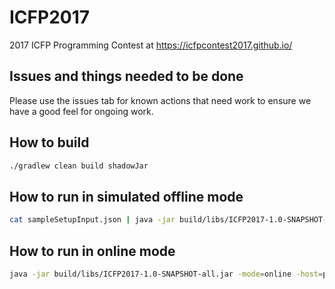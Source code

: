 # ICFP2017

2017 ICFP Programming Contest at https://icfpcontest2017.github.io/

## Issues and things needed to be done

Please use the issues tab for known actions that need work to ensure we have a good feel for ongoing work.

## How to build

```bash
./gradlew clean build shadowJar 
```
## How to run in simulated offline mode

```bash
cat sampleSetupInput.json | java -jar build/libs/ICFP2017-1.0-SNAPSHOT-all.jar 
```

## How to run in online mode

```bash
java -jar build/libs/ICFP2017-1.0-SNAPSHOT-all.jar -mode=online -host=punter.inf.ed.ac.uk -port=9004 
```

